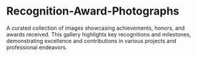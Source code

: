 # Recognition-Award-Photographs
A curated collection of images showcasing achievements, honors, and awards received. This gallery highlights key recognitions and milestones, demonstrating excellence and contributions in various projects and professional endeavors.

